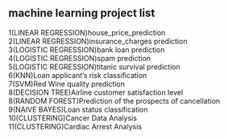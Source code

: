 ## machine learning project list  
1(LINEAR REGRESSION)house_price_prediction  
2(LINEAR REGRESSION)insurance_charges prediction  
3(LOGISTIC REGRESSION)bank loan prediction  
4(LOGISTIC REGRESSION)spam prediction  
5(LOGISTIC REGRESSION)titanic survival prediction  
6(KNN)Loan applicant’s risk classification  
7(SVM)Red Wine quality prediction  
8(DECISION TREE)Airline customer satisfaction level  
8(RANDOM FOREST)Prediction of the prospects of cancellation  
9(NAIVE BAYES)Loan status classification  
10(CLUSTERING)Cancer Data Analysis  
11(CLUSTERING)Cardiac Arrest Analysis  
